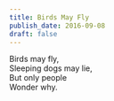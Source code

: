 ```yaml
---
title: Birds May Fly
publish_date: 2016-09-08
draft: false
---
```


Birds may fly,  
Sleeping dogs may lie,  
But only people  
Wonder why.  
